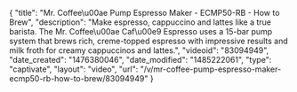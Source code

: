 {
    "title": "Mr. Coffee\u00ae Pump Espresso Maker - ECMP50-RB -  How to Brew",
    "description": "Make espresso, cappuccino and lattes like a true barista. The Mr. Coffee\u00ae Caf\u00e9 Espresso uses a 15-bar pump system that brews rich, creme-topped espresso with impressive results and milk froth for creamy cappuccinos and lattes.",
    "videoid": "83094949",
    "date_created": "1476380046",
    "date_modified": "1485222061",
    "type": "captivate",
    "layout": "video",
    "url": "\/v\/mr-coffee-pump-espresso-maker-ecmp50-rb-how-to-brew\/83094949"
}